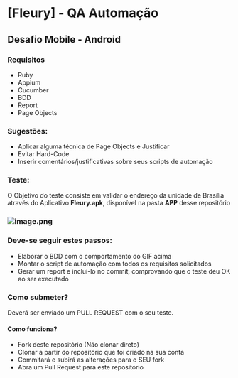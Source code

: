# [Fleury] - QA Automação
## Desafio Mobile - Android

### Requisitos

- Ruby
- Appium
- Cucumber
- BDD
- Report
- Page Objects

### Sugestões:

- Aplicar alguma técnica de Page Objects e Justificar
- Evitar Hard-Code
- Inserir comentários/justificativas sobre seus scripts de automação 

### Teste:

O Objetivo do teste consiste em validar o endereço da unidade de Brasília através do Aplicativo **Fleury.apk**, disponível na pasta **APP** desse repositório

### ![image.png](/images/01.gif)

### Deve-se seguir estes passos:

- Elaborar o BDD com o comportamento do GIF acima
- Montar o script de automação com todos os requisitos solicitados
- Gerar um report e incluí-lo no commit, comprovando que o teste deu OK ao ser executado

### Como submeter?

Deverá ser enviado um PULL REQUEST com o seu teste.

#### Como funciona?

- Fork deste repositório (Não clonar direto)
- Clonar a partir do repositório que foi criado na sua conta
- Commitará e subirá as alterações para o SEU fork
- Abra um Pull Request para este repositório


